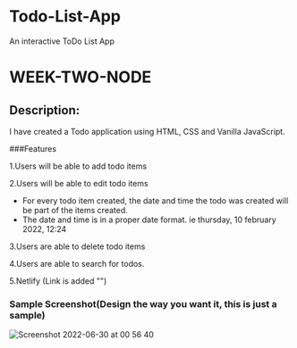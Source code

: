 # Todo-List-App
An interactive ToDo List App 
# WEEK-TWO-NODE

## Description:

I have created a Todo application using HTML, CSS and Vanilla JavaScript. 

###Features 

1.Users will be able to add todo items

2.Users will be able to edit todo items

- For every todo item created, the date and time the todo was created will be part of the items created.
- The date and time is in a proper date format. ie thursday, 10 february 2022, 12:24

3.Users are able to delete todo items

4.Users are able to search for todos.

5.Netlify (Link is added "")


### Sample Screenshot(Design the way you want it, this is just a sample)

![Screenshot 2022-06-30 at 00 56 40](https://user-images.githubusercontent.com/60100544/176565419-ce227836-6536-47aa-9d04-92bb4fc5928a.png)
